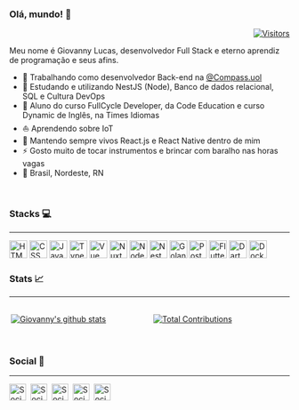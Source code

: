 ### Olá, mundo! 🤟

<div align="right">

[![Visitors](https://visitor-badge.glitch.me/badge?page_id=github/GiovannyLucas)](https://github.com/GiovannyLucas)

</div>

Meu nome é Giovanny Lucas, desenvolvedor Full Stack e eterno aprendiz de programação e seus afins.

- 🏢 Trabalhando como desenvolvedor Back-end na [@Compass.uol](https://compass.uol)
- 🔭 Estudando e utilizando NestJS (Node), Banco de dados relacional, SQL e Cultura DevOps
- 📖 Aluno do curso FullCycle Developer, da Code Education e curso Dynamic de Inglês, na Times Idiomas
- ⛵ Aprendendo sobre IoT
- 🌱 Mantendo sempre vivos React.js e React Native dentro de mim
- ⚡ Gosto muito de tocar instrumentos e brincar com baralho nas horas vagas
- 🧭 Brasil, Nordeste, RN
<br/>

### Stacks :computer:
----

<a style="text-decoration: none;" href="https://www.w3schools.com/html/">
  <img height="32" src="https://cdn1.iconfinder.com/data/icons/logotypes/32/badge-html-5-256.png" alt="HTML"/>
</a>
<a style="text-decoration: none;" href="https://www.w3schools.com/css/">
  <img height="32" src="https://cdn1.iconfinder.com/data/icons/logotypes/32/badge-css-3-512.png" alt="CSS"/>
</a>
<a style="text-decoration: none;" href="https://user-images.githubusercontent.com/41789184/107232755-8cd14000-6a00-11eb-8494-4c97cb2a34a4.png">
  <img height="32" src="https://cdn2.iconfinder.com/data/icons/designer-skills/128/code-programming-javascript-software-develop-command-language-512.png" alt="JavaScript"/>
</a>
<a style="text-decoration: none;" href="https://www.typescriptlang.org/">
  <img height="32" src="https://upload.wikimedia.org/wikipedia/commons/4/4c/Typescript_logo_2020.svg" alt="TypeScript"/>
</a>
<a style="text-decoration: none;" href="https://vuejs.org/">
  <img height="32" src="https://cdn4.iconfinder.com/data/icons/logos-and-brands/512/367_Vuejs_logo-512.png" alt="Vue"/>
</a>
<a style="text-decoration: none;" href="https://nuxtjs.org/">
  <img height="32" src="https://upload.wikimedia.org/wikipedia/commons/4/45/NuxtJS_Logo.png" alt="NuxtJS"/>
</a>
<a style="text-decoration: none;" href="https://nodejs.org/en/">
  <img height="32" src="https://cdn3.iconfinder.com/data/icons/popular-services-brands/512/node-512.png" alt="Node"/>
</a>
<a style="text-decoration: none;" href="https://nestjs.com/">
  <img height="32" src="https://d33wubrfki0l68.cloudfront.net/e937e774cbbe23635999615ad5d7732decad182a/26072/logo-small.ede75a6b.svg" alt="NestJS"/>
</a>
<a style="text-decoration: none;" href="https://go.dev/">
  <img height="32" src="https://cdn.worldvectorlogo.com/logos/golang-1.svg" alt="Golang"/>
</a>
<a style="text-decoration: none;" href="https://www.postgresql.org/">
  <img height="32" src="https://www.postgresql.org/media/img/about/press/elephant.png" alt="PostgreSQL"/>
</a>
<a style="text-decoration: none;" href="https://flutter.dev/">
  <img height="32" src="https://logowik.com/content/uploads/images/flutter5786.jpg" alt="Flutter"/>
</a>
<a style="text-decoration: none;" href="https://dart.dev">
  <img height="32" src="https://dart.dev/assets/shared/dart/icon/64.png" alt="Dart"/>
</a>
<a style="text-decoration: none;" href="https://www.docker.com/">
  <img height="32" src="https://www.docker.com/wp-content/uploads/2022/03/vertical-logo-monochromatic.png.webp" alt="Docker"/>
</a>

<br/>

### Stats :chart_with_upwards_trend:
----

<div align="center" style="display: flex; flex-wrap: wrap">

  <div style="margin: 3px">

  [![Giovanny's github stats](https://github-readme-stats.vercel.app/api?username=GiovannyLucas&show_icons=true&theme=dark)](https://github.com/anuraghazra/github-readme-stats)
    
    
  </div>

  <div style="margin: 3px; min-width: 300px">

 [![Total Contributions](https://github-readme-streak-stats.herokuapp.com/?user=GiovannyLucas&layout=compact&theme=dark&title_color=FFF)](https://github.com/anuraghazra/github-readme-stats)
  </div>

</div>

<br/>

### Social :rocket:
----

[<img align="left" alt="Social | LinkedIn" width="30px" src="https://cdn3.iconfinder.com/data/icons/social-rounded-2/72/Email-256.png" />][mail]
[<img align="left" style="margin-left: 5px" alt="Social | Github" width="30px" src="https://cdn4.iconfinder.com/data/icons/socialcones/508/Github-128.png" />][github]
[<img align="left" style="margin-left: 5px" alt="Social | Twitter" width="30px" src="https://cdn2.iconfinder.com/data/icons/social-media-2285/512/1_Twitter3_colored_svg-256.png" />][twitter]
[<img align="left" style="margin-left: 5px" alt="Social | LinkedIn" width="30px" src="https://cdn1.iconfinder.com/data/icons/logotypes/32/square-linkedin-256.png" />][linkedin]
[<img align="left" style="margin-left: 5px" alt="Social | App Rocketseat" width="30px" src="https://cdn-images-1.medium.com/max/92/1*TkXVfLTwsHdwpUEjGzdi9w@2x.jpeg" />][rocketseat]

[mail]: mailto:giovannylucax@gmail.com
[twitter]: https://twitter.com/giovannylucax
[github]: https://github.com/GiovannyLucas
[linkedin]: https://linkedin.com/in/giovanny-oliveira
[rocketseat]: https://app.rocketseat.com.br/me/giovanny-lucas
